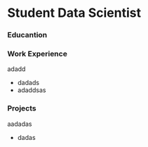 # Student Data Scientist

### Educantion

### Work Experience
adadd
- dadads
- adaddsas

### Projects
aadadas
- dadas
